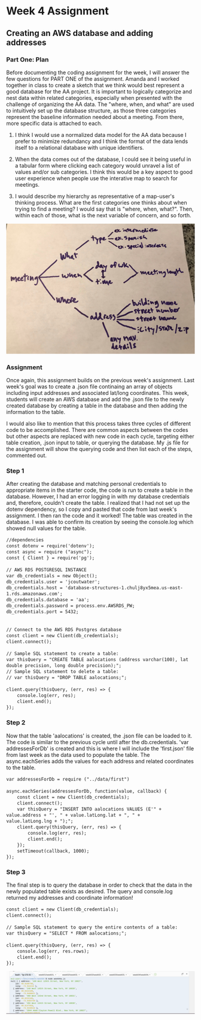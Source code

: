 # Week 4 Assignment
## Creating an AWS database and adding addresses

### Part One: Plan
Before documenting the coding assignment for the week, I will answer the few questions for PART ONE of the assignment. Amanda and I worked together in class to create a sketch that we think would best represent a good database for the AA project. It is important to logically categorize and nest data within related categories, especially when presented with the challenge of organizing the AA data. The "where, when, and what" are used to intuitively set up the database structure, as those three categories represent the baseline information needed about a meeting. From there, more specific data is attached to each.

1. I think I would use a normalized data model for the AA data because I prefer to minimize redundancy and I think the format of the data lends itself to a relational database with unique identifiers.

2. When the data comes out of the database, I could see it being useful in a tabular form where clicking each category would unravel a list of values and/or sub categories. I think this would be a key aspect to good user experience when people use the interative map to search for meetings.

3. I would describe my hierarchy as representative of a map-user's thinking process. What are the first categories one thinks about when trying to find a meeting? I would say that is "where, when, what?". Then, within each of those, what is the next variable of concern, and so forth.

![alt text](https://github.com/joutwater/Data-Structures/blob/master/week04/week04_DB_sketch.png)



### Assignment

Once again, this assignment builds on the previous week's assignment. Last week's goal was to create a .json file continaing an array of objects including input addresses and associated lat/long coordinates. This week, students will create an AWS database and add the .json file to the newly created database by creating a table in the database and then adding the information to the table.

I would also like to mention that this process takes three cycles of different code to be accomplished. There are common aspects between the codes but other aspects are replaced with new code in each cycle, targeting either table creation, .json input to table, or querying the database. My .js file for the assignment will show the querying code and then list each of the steps, commented out.

### Step 1

After creating the database and matching personal credentials to appropriate items in the starter code, the code is run to create a table in the database. However, I had an error logging in with my database credentials and, therefore, couldn't create the table. I realized that I had not set up the dotenv dependency, so I copy and pasted that code from last week's assignment. I then ran the code and it worked! The table was created in the database. I was able to confirm its creation by seeing the console.log which showed null values for the table.

    //dependencies
    const dotenv = require('dotenv');
    const async = require ("async"); 
    const { Client } = require('pg');

    // AWS RDS POSTGRESQL INSTANCE
    var db_credentials = new Object();
    db_credentials.user = 'jcoutwater';
    db_credentials.host = 'database-structures-1.chulj8yx5mea.us-east-1.rds.amazonaws.com';
    db_credentials.database = 'aa';
    db_credentials.password = process.env.AWSRDS_PW;
    db_credentials.port = 5432;


    // Connect to the AWS RDS Postgres database
    const client = new Client(db_credentials);
    client.connect();

    // Sample SQL statement to create a table: 
    var thisQuery = "CREATE TABLE aalocations (address varchar(100), lat double precision, long double precision);";
    // Sample SQL statement to delete a table: 
    // var thisQuery = "DROP TABLE aalocations;"; 

    client.query(thisQuery, (err, res) => {
        console.log(err, res);
        client.end();
    });
    
### Step 2

Now that the table 'aalocations' is created, the .json file can be loaded to it. The code is similar to the previous cycle until after the db.credentials. 'var addressesForDb' is created and this is where I will include the 'first.json' file from last week as the data used to populate the table. The async.eachSeries adds the values for each address and related coordinates to the table.  

    var addressesForDb = require ("../data/first")

    async.eachSeries(addressesForDb, function(value, callback) {
        const client = new Client(db_credentials);
        client.connect();
        var thisQuery = "INSERT INTO aalocations VALUES (E'" + value.address + "', " + value.latLong.lat + ", " +        value.latLong.lng + ");";
        client.query(thisQuery, (err, res) => {
            console.log(err, res);
            client.end();
        });
        setTimeout(callback, 1000); 
    });
    
### Step 3

The final step is to query the database in order to check that the data in the newly populated table exists as desired. The query and console.log returned my addresses and coordinate information!  

    const client = new Client(db_credentials);
    client.connect();

    // Sample SQL statement to query the entire contents of a table: 
    var thisQuery = "SELECT * FROM aalocations;";

    client.query(thisQuery, (err, res) => {
        console.log(err, res.rows);
        client.end();
    });
    
    
![alt text](https://github.com/joutwater/Data-Structures/blob/master/week04/week04a_results.png)
